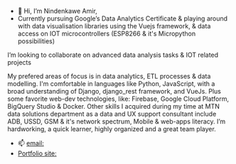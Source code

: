 - 👋 Hi, I’m Nindenkawe Amir,
- Currently pursuing Google’s Data Analytics Certificate & playing around with data visualisation libraries using the Vuejs framework, & data access on IOT microcontrollers (ESP8266 & it's Micropython possibilities)

I’m looking to collaborate on advanced data analysis tasks & IOT related projects

My prefered areas of focus is in data analytics, ETL processes & data modelling. I'm comfortable in languages like Python, JavaScript, with a broad understanding of Django, django_rest framework, and VueJs. Plus some favorite web-dev technologies,
like: Firebase, Google Cloud Platform, BigQuery Studio & Docker.
Other skills I acquired during my time at MTN data solutions department as a data and UX support consultant include ADB, USSD, GSM & it's network spectrum, Mobile & web-apps literacy. I’m hardworking, a quick learner, highly organized and a great team player.
- 📫 [email:](amir@nindenkawe.rw)
- [Portfolio site:](https://nindenkawe-3c105.web.app/)
